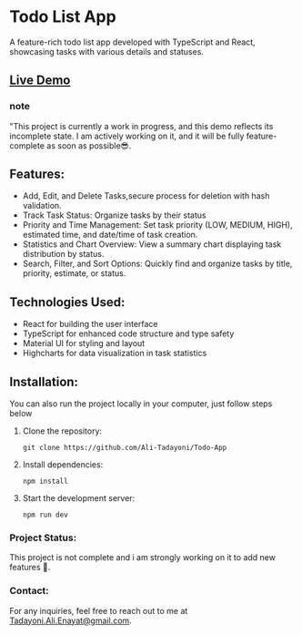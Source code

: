 # Todo List App

A feature-rich todo list app developed with TypeScript and React, showcasing tasks with various details and statuses.

## [Live Demo](https://todo-list-task-website.netlify.app/)

### note

"This project is currently a work in progress, and this demo reflects its incomplete state. I am actively working on it, and it will be fully feature-complete as soon as possible😎.

## Features:

- Add, Edit, and Delete Tasks,secure process for deletion with hash validation.
- Track Task Status: Organize tasks by their status
- Priority and Time Management: Set task priority (LOW, MEDIUM, HIGH), estimated time, and date/time of task creation.
- Statistics and Chart Overview: View a summary chart displaying task distribution by status.
- Search, Filter, and Sort Options: Quickly find and organize tasks by title, priority, estimate, or status.

## Technologies Used:

- React for building the user interface
- TypeScript for enhanced code structure and type safety
- Material UI for styling and layout
- Highcharts for data visualization in task statistics

## Installation:

You can also run the project locally in your computer, just follow steps below

1. Clone the repository:

   ```
   git clone https://github.com/Ali-Tadayoni/Todo-App
   ```

2. Install dependencies:

   ```
   npm install
   ```

3. Start the development server:
   ```
   npm run dev
   ```

### Project Status:

This project is not complete and i am strongly working on it to add new features 💪.

### Contact:

For any inquiries, feel free to reach out to me at [Tadayoni.Ali.Enayat@gmail.com](mailto:Tadayoni.Ali.Enayat@gmail.com).
